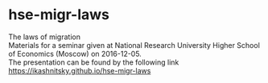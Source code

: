 # hse-migr-laws  
The laws of migration  
Materials for a seminar given at National Research University Higher School of Economics (Moscow) on 2016-12-05.  
The presentation can be found by the following link  
https://ikashnitsky.github.io/hse-migr-laws
